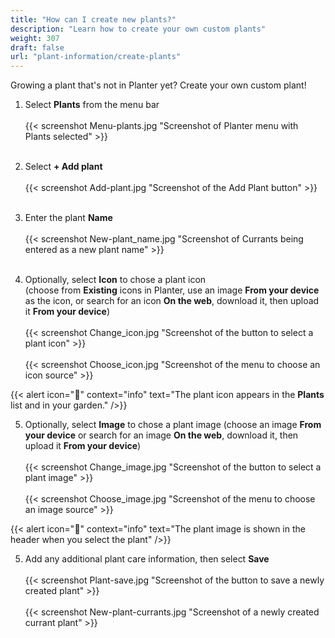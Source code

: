 ```yaml
---
title: "How can I create new plants?"
description: "Learn how to create your own custom plants"
weight: 307
draft: false
url: "plant-information/create-plants"
---
```


Growing a plant that's not in Planter yet?  Create your own custom plant!

1. Select **Plants** from the menu bar<br /><br />
{{< screenshot Menu-plants.jpg "Screenshot of Planter menu with Plants selected" >}}<br /><br />

2. Select **+ Add plant**<br /><br />
{{< screenshot Add-plant.jpg "Screenshot of the Add Plant button" >}}<br /><br />

3. Enter the plant **Name**<br /><br />
{{< screenshot New-plant_name.jpg "Screenshot of Currants being entered as a new plant name" >}}<br /><br />

4. Optionally, select **Icon** to chose a plant icon<br />(choose from **Existing** icons in Planter, use an image **From your device** as the icon, or search for an icon **On the web**, download it, then upload it **From your device**)<br /><br />
{{< screenshot Change_icon.jpg "Screenshot of the button to select a plant icon" >}}<br /><br />
{{< screenshot Choose_icon.jpg "Screenshot of the menu to choose an icon source" >}}

{{< alert icon="🌱" context="info" text="The plant icon appears in the **Plants** list and in your garden." />}}

5. Optionally, select **Image** to chose a plant image (choose an image **From your device** or search for an image **On the web**, download it, then upload it **From your device**)<br /><br />
{{< screenshot Change_image.jpg "Screenshot of the button to select a plant image" >}}<br /><br />
{{< screenshot Choose_image.jpg "Screenshot of the menu to choose an image source" >}}

{{< alert icon="🍓" context="info" text="The plant image is shown in the header when you select the plant" />}}

5. Add any additional plant care information, then select **Save**<br /><br />
{{< screenshot Plant-save.jpg "Screenshot of the button to save a newly created plant" >}}<br /><br />
{{< screenshot New-plant-currants.jpg "Screenshot of a newly created currant plant" >}}
